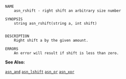 
```
NAME
	asn_rshift - right shift an arbitrary size number

SYNOPSIS
	string asn_rshift(string a, int shift)


DESCRIPTION
	Right shift a by the given amount.

ERRORS
	An error will result if shift is less than zero.

```

**See Also:**

 [`asn_and`](./asn_and.md)
 [`asn_lshift`](./asn_lshift.md)
 [`asn_or`](./asn_or.md)
 [`asn_xor`](./asn_xor.md)
